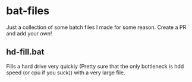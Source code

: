 # bat-files
Just a collection of some batch files I made for some reason. Create a PR and add your own!
## hd-fill.bat
Fills a hard drive very quickly (Pretty sure that the only bottleneck is hdd speed (or cpu if you suck)) with a very large file.
